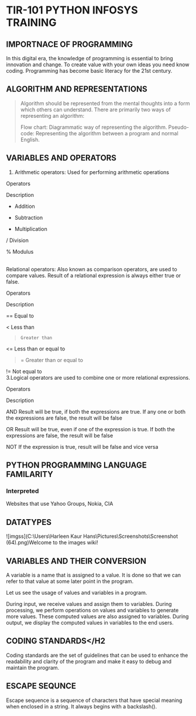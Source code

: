 # TIR-101 PYTHON INFOSYS TRAINING 

## IMPORTNACE OF PROGRAMMING
In this digital era, the knowledge of programming is essential to bring innovation and change. To create value with your own ideas you need know coding. Programming has become basic literacy for the 21st century.
  
## ALGORITHM AND REPRESENTATIONS
>Algorithm should be represented from the mental thoughts into a form which others can understand. There are primarily two ways of representing an algorithm:
>
>Flow chart: Diagrammatic way of representing the algorithm.
>Pseudo-code: Representing the algorithm between a program and normal English.</p>

## VARIABLES AND OPERATORS
1. Arithmetic operators: Used for performing arithmetic operations

Operators

Description

+  Addition

-  Subtraction

*  Multiplication

/  Division

%  Modulus

<BR>Relational operators: Also known as comparison operators, are used to compare values. Result of a relational expression is always either true or false.

Operators

Description

==    Equal to

<     Less than

>     Greater than

<=    Less than or equal to

>=    Greater than or equal to

!=    Not equal to<BR>
3.Logical operators are used to combine one or more relational expressions.

Operators

Description

AND
Result will be true, if both the expressions are true. If any one or both the expressions are false, the result will be false

OR
Result will be true, even if one of the expression is true. If both the expressions are false, the result will be false

NOT
If the expression is true, result will be false and vice versa<BR>

 
## PYTHON PROGRAMMING LANGUAGE FAMILARITY

### Interpreted
Websites that use
Yahoo Groups, Nokia, CIA

## DATATYPES

![imgss](C:\Users\Harleen Kaur Hans\Pictures\Screenshots\Screenshot (64).png)Welcome to the images wiki!


## VARIABLES AND THEIR CONVERSION
A variable is a name that is assigned to a value. It is done so that we can refer to that value at some later point in the program.

Let us see the usage of values and variables in a program.

During input, we receive values and assign them to variables.
During processing, we perform operations on values and variables to generate more values. These computed values are also assigned to variables.
During output, we display the computed values in variables to the end users.</P>

## CODING STANDARDS</H2

Coding standards are the set of guidelines that can be used to enhance the readability and clarity of the program and make it easy to debug and maintain the program.

## ESCAPE SEQUNCE
Escape sequence is a sequence of characters that have special meaning when enclosed in a string. It always begins with a backslash(\).
